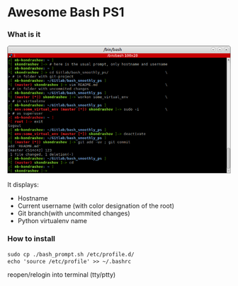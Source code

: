 # Awesome Bash PS1

### What is it
![screen](https://github.com/sergkondr/stuff/blob/master/bash_smoothly_ps.png)

It displays:
- Hostname
- Current username (with color designation of the root)
- Git branch(with uncommited changes)
- Python virtualenv name

### How to install
```
sudo cp ./bash_prompt.sh /etc/profile.d/
echo 'source /etc/profile' >> ~/.bashrc
```
reopen/relogin into terminal (tty/ptty)
